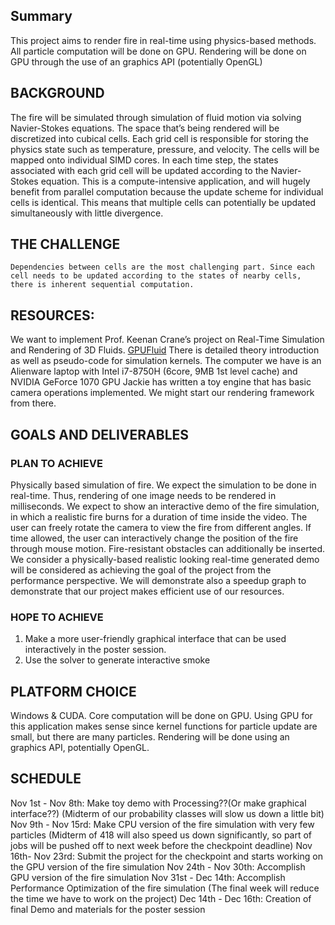 ## Summary
This project aims to render fire in real-time using physics-based methods. 
All particle computation will be done on GPU. Rendering will be done on GPU through the use of an graphics API (potentially OpenGL)

## BACKGROUND

The fire will be simulated through simulation of fluid motion via solving Navier-Stokes equations.
The space that’s being rendered will be discretized into cubical cells. Each grid cell is responsible for storing the physics state such as temperature, pressure, and velocity. The cells will be mapped onto individual SIMD cores.  In each time step, the states associated with each grid cell will be updated according to the Navier-Stokes equation.
This is a compute-intensive application, and will hugely benefit from parallel computation because the update scheme for individual cells is identical. This means that multiple cells can potentially be updated simultaneously with little divergence. 

## THE CHALLENGE
	Dependencies between cells are the most challenging part. Since each cell needs to be updated according to the states of nearby cells, there is inherent sequential computation. 

## RESOURCES:
We want to implement Prof. Keenan Crane’s project on Real-Time Simulation and Rendering of 3D Fluids.  [GPUFluid](http://www.cs.cmu.edu/~kmcrane/Projects/GPUFluid/paper.pdf) There is detailed theory introduction as well as pseudo-code for simulation kernels.
The computer we have is an Alienware laptop with Intel i7-8750H (6core, 9MB 1st level cache) and NVIDIA GeForce 1070 GPU 
Jackie has written a toy engine that has basic camera operations implemented. We might start our rendering framework from there. 			
 
## GOALS AND DELIVERABLES
### PLAN TO ACHIEVE
Physically based simulation of fire. We expect the simulation to be done in real-time. Thus, rendering of one image needs to be rendered in milliseconds.
We expect to show an interactive demo of the fire simulation, in which a realistic fire burns for a duration of time inside the video. The user can freely rotate the camera to view the fire from different angles. If time allowed, the user can interactively change the position of the fire through mouse motion. Fire-resistant obstacles can additionally be inserted. 
We consider a physically-based realistic looking real-time generated demo will be considered as achieving the goal of the project from the performance perspective. We will demonstrate also a speedup graph to demonstrate that our project makes efficient use of our resources.
### HOPE TO ACHIEVE   
1. Make a more user-friendly graphical interface that can be used interactively in the poster session.
2. Use the solver to generate interactive smoke

## PLATFORM CHOICE 
   Windows & CUDA. 
   Core computation will be done on GPU. Using GPU for this application makes sense since kernel functions for particle update are small, but there are many particles.
   Rendering will be done using an graphics API, potentially OpenGL.

## SCHEDULE
   Nov 1st - Nov 8th: Make toy demo with Processing??(Or make graphical interface??) 
			(Midterm of our probability classes will slow us down a little bit)
   Nov 9th - Nov 15rd: Make CPU version of the fire simulation with very few particles
(Midterm of 418 will also speed us down significantly, so part of jobs will be pushed off to next week before the checkpoint deadline)
   Nov 16th- Nov 23rd: Submit the project for the checkpoint and starts working on the GPU 
 version of the fire simulation
   Nov 24th - Nov 30th: Accomplish GPU version of the fire simulation
   Nov 31st - Dec 14th: Accomplish Performance Optimization of the fire simulation
			  (The final week will reduce the time we have to work on the project)
   Dec 14th - Dec 16th: Creation of final Demo and materials for the poster session

